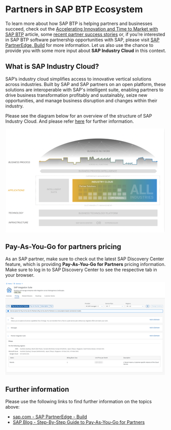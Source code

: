 # Partners in SAP BTP Ecosystem 

To learn more about how SAP BTP is helping partners and businesses succeed, check out the [Accelerating Innovation and Time to Market with SAP BTP](https://news.sap.com/2022/04/idc-study-on-sap-btp-partners-accelerate-innovation/) article, some [recent partner success stories](https://www.sap.com/products/technology-platform/partners.html) or, if you’re interested in SAP BTP software partnership opportunities with SAP, please visit [SAP PartnerEdge, Build](https://www.sap.com/partner/become/partneredge-build.html) for more information. Let us also use the chance to provide you with some more input about **SAP Industry Cloud** in this context. 


## What is SAP Industry Cloud?

SAP’s industry cloud simplifies access to innovative vertical solutions across industries. Built by SAP and SAP partners on an open platform, these solutions are interoperable with SAP's intelligent suite, enabling partners to drive business transformation profitably and sustainably, seize new opportunities, and manage business disruption and changes within their industry.

Please see the diagram below for an overview of the structure of SAP Industry Cloud. And please refer [here](https://help.sap.com/docs/BTP/7db4dc653edc4597825628ba6d20a2c2/72a88b859f5e406d9cd44346b1a219fd.html?locale=en-US) for further information.

<img src="./images/industry-cloud.png" width="500"/>


## Pay-As-You-Go for partners pricing

As an SAP partner, make sure to check out the latest SAP Discovery Center feature, which is providing **Pay-As-You-Go for Partners** pricing information. Make sure to log in to SAP Discovery Center to see the respective tab in your browser. 

[<img src="./images/PAYGO_Partners.png" width="500" />](./images/PAYGO_Partners.png?raw=true)


## Further information

Please use the following links to find further information on the topics above:

* [sap.com - SAP PartnerEdge - Build](https://www.sap.com/partner/become/partneredge-build.html)
* [SAP Blog - Step-By-Step Guide to Pay-As-You-Go for Partners](https://blogs.sap.com/2021/09/21/step-by-step-guide-to-pay-as-you-go-for-partners/)

